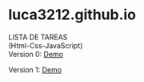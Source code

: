 # luca3212.github.io
LISTA DE TAREAS <br>
(Html-Css-JavaScript) <br>
Version 0: <a href="https://luca3212.github.io/v0" tag="_black">Demo</a>

Version 1: <a href="https://luca3212.github.io/v1">Demo</a>
